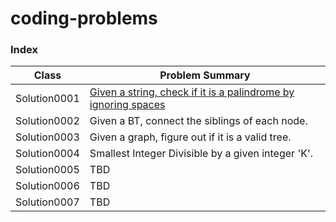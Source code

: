 # coding-problems

### Index

Class | Problem Summary |
--- | --- |
Solution0001 | [Given a string, check if it is a palindrome by ignoring spaces](../master/src/main/java/leetcode/practice/Solution0001.java) |
Solution0002 | Given a BT, connect the siblings of each node. |
Solution0003 | Given a graph, figure out if it is a valid tree. |
Solution0004 | Smallest Integer Divisible by a given integer 'K'. |
Solution0005 | TBD |
Solution0006 | TBD |
Solution0007 | TBD |

